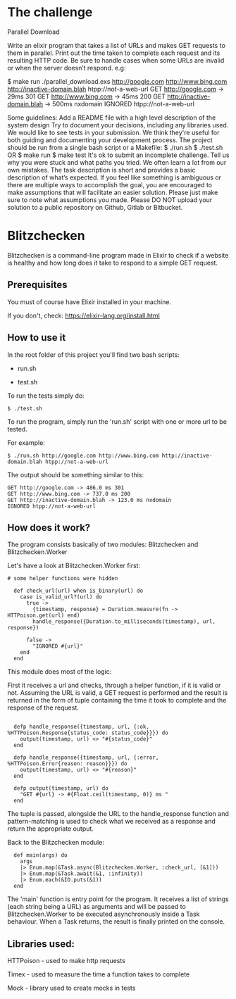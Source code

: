# The challenge

Parallel Download

Write an elixir program that takes a list of URLs and makes GET requests to them in parallel. Print out the time taken to complete each request and its resulting HTTP code. 
Be sure to handle cases when some URLs are invalid or when the server doesn’t respond. e.g:

$ make run
./parallel_download.exs http://google.com http://www.bing.com http://inactive-domain.blah htpp://not-a-web-url
GET http://google.com -> 29ms 301
GET http://www.bing.com -> 45ms 200
GET http://inactive-domain.blah -> 500ms nxdomain
IGNORED htpp://not-a-web-url
 
Some guidelines:
Add a README file with a high level description of the system design
Try to document your decisions, including any libraries used.
We would like to see tests in your submission. We think they're useful for both guiding and documenting your development process.
The project should be run from a single bash script or a Makefile:
$ ./run.sh
$ ./test.sh
OR
$ make run
$ make test
It's ok to submit an incomplete challenge. Tell us why you were stuck and what paths you tried. We often learn a lot from our own mistakes.
The task description is short and provides a basic description of what’s expected. If you feel like something is ambiguous or there are multiple ways to accomplish the goal, you are encouraged to make assumptions that will facilitate an easier solution. Please just make sure to note what assumptions you made.
Please DO NOT upload your solution to a public repository on Github, Gitlab or Bitbucket.

# Blitzchecken

Blitzchecken is a command-line program made in Elixir to check if a website is healthy and how long does it take to respond to a simple GET request.

## Prerequisites

You must of course have Elixir installed in your machine. 

If you don't, check: https://elixir-lang.org/install.html

## How to use it

In the root folder of this project you'll find two bash scripts:

- run.sh

- test.sh

To run the tests simply do:

```
$ ./test.sh
```

To run the program, simply run the 'run.sh' script with one or more url to be tested. 

For example:

````
$ ./run.sh http://google.com http://www.bing.com http://inactive-domain.blah htpp://not-a-web-url
````

The output should be something similar to this:

```
GET http://google.com -> 486.0 ms 301
GET http://www.bing.com -> 737.0 ms 200
GET http://inactive-domain.blah -> 123.0 ms nxdomain
IGNORED htpp://not-a-web-url
```

## How does it work?

The program consists basically of two modules: Blitzchecken and Blitzchecken.Worker

Let's have a look at Blitzchecken.Worker first:

````
# some helper functions were hidden

  def check_url(url) when is_binary(url) do
    case is_valid_url?(url) do
      true ->
        {timestamp, response} = Duration.measure(fn -> HTTPoison.get(url) end)
        handle_response({Duration.to_milliseconds(timestamp), url, response})

      false ->
        "IGNORED #{url}"
    end
  end
`````
This module does most of the logic: 

First it receives a url and checks, through a helper function, if it is valid or not. Assuming the URL is valid, a GET request is performed and the result is returned in the form of tuple containing the time it took to complete and the response of the request.

````

  defp handle_response({timestamp, url, {:ok, %HTTPoison.Response{status_code: status_code}}}) do
    output(timestamp, url) <> "#{status_code}"
  end

  defp handle_response({timestamp, url, {:error, %HTTPoison.Error{reason: reason}}}) do
    output(timestamp, url) <> "#{reason}"
  end

  defp output(timestamp, url) do
    "GET #{url} -> #{Float.ceil(timestamp, 0)} ms "
  end
````

The tuple is passed, alongside the URL to the handle_response function and pattern-matching is used to check what we received as a response and return the appropriate output.

Back to the Blitzchecken module: 

````
  def main(args) do
    args
    |> Enum.map(&Task.async(Blitzchecken.Worker, :check_url, [&1]))
    |> Enum.map(&Task.await(&1, :infinity))
    |> Enum.each(&IO.puts(&1))
  end

````

The 'main' function is entry point for the program. It receives a list of strings (each string being a URL) as arguments and will be passed to Blitzchecken.Worker to be executed asynchronously inside a Task behaviour. When a Task returns, the result is finally printed on the console.

## Libraries used:

HTTPoison - used to make http requests

Timex - used to measure the time a function takes to complete

Mock - library used to create mocks in tests 